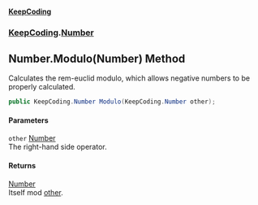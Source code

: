 #### [KeepCoding](index.md 'index')
### [KeepCoding](KeepCoding.md 'KeepCoding').[Number](Number.md 'KeepCoding.Number')
## Number.Modulo(Number) Method
Calculates the rem-euclid modulo, which allows negative numbers to be properly calculated.  
```csharp
public KeepCoding.Number Modulo(KeepCoding.Number other);
```
#### Parameters
<a name='KeepCoding_Number_Modulo(KeepCoding_Number)_other'></a>
`other` [Number](Number.md 'KeepCoding.Number')  
The right-hand side operator.
  
#### Returns
[Number](Number.md 'KeepCoding.Number')  
Itself mod [other](Number_Modulo_teLHN2TmdMK7YocwCJ0Q4w.md#KeepCoding_Number_Modulo(KeepCoding_Number)_other 'KeepCoding.Number.Modulo(KeepCoding.Number).other').

